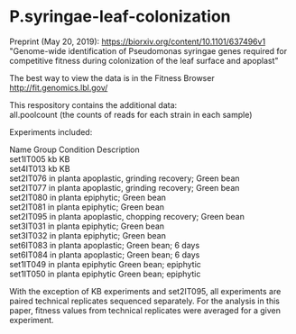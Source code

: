 # P.syringae-leaf-colonization

Preprint (May 20, 2019):
https://biorxiv.org/content/10.1101/637496v1  
"Genome-wide identification of Pseudomonas syringae genes required for competitive fitness during colonization of the leaf surface and apoplast"  

The best way to view the data is in the Fitness Browser  
http://fit.genomics.lbl.gov/

This respository contains the additional data:  
all.poolcount (the counts of reads for each strain in each sample)

Experiments included:

Name	Group	Condition	Description  
set1IT005	kb		KB  
set4IT013	kb		KB  
set2IT076	in planta		apoplastic, grinding recovery; Green bean  
set2IT077	in planta		apoplastic, grinding recovery; Green bean  
set2IT080	in planta		epiphytic; Green bean  
set2IT081	in planta		epiphytic; Green bean  
set2IT095	in planta		apoplastic, chopping recovery; Green bean  
set3IT031	in planta		epiphytic; Green bean  
set3IT032	in planta		epiphytic; Green bean  
set6IT083	in planta		apoplastic; Green bean; 6 days  
set6IT084	in planta		apoplastic; Green bean; 6 days  
set1IT049	in planta	epiphytic	Green bean; epiphytic  
set1IT050	in planta	epiphytic	Green bean; epiphytic  

With the exception of KB experiments and set2IT095, all experiments are paired technical replicates sequenced separately.
For the analysis in this paper, fitness values from technical replicates were averaged for a given experiment. 
